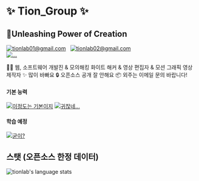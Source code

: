 # ✨ Tion_Group ✨  
## 🔮Unleashing Power of Creation
   [![tionlab01@gmail.com](https://img.shields.io/static/v1?label=tionlab01@gmail.com&message=%20&color=red&logo=gmail&style=flat-square&logoColor=white)](mailto:tionlab01@gmail.com)  
   [![tionlab02@gmail.com](https://img.shields.io/static/v1?label=tionlab02@gmail.com&message=%20&color=yellow&logo=gmail&style=flat-square&logoColor=white)](mailto:tionlab02@gmail.com)  
[![...](https://i.ibb.co/5LtwJQm/led.jpg)](about:black)

👨‍💻 웹, 소프트웨어 개발진 & 모의해킹 화이트 해커 & 영상 편집자 & 모션 그래픽 영상 제작자
✨ 많이 바빠요
🔒 오픈소스 공개 잘 안해요
📦 외주는 이메일 문의 바랍니다!

#### 기본 능력
[![이정도는 기본이지](https://skillicons.dev/icons?i=vscode,js,react,html,css,arduino,ae,discord,bots,git,github,heroku,instagram,md,mongodb,netlify,nodejs,ps,powershell)](about:black)
[![귀찮네...](https://skillicons.dev/icons?i=au,blender,ai,py,ts,linux)](about:black)

#### 학습 예정
[![굳이?](https://skillicons.dev/icons?i=go,ruby,c,cs,cpp)](about:black)

## 스탯 (오픈소스 한정 데이터)
![tionlab's language stats](https://github-readme-stats.vercel.app/api/top-langs/?username=tionlab&langs_count=8&layout=compact&theme=radical)



